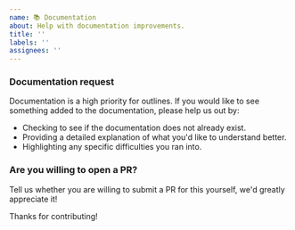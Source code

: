 ```yaml
---
name: 📚 Documentation
about: Help with documentation improvements.
title: ''
labels: ''
assignees: ''
---
```


### Documentation request

Documentation is a high priority for outlines. If you would like to see something added to the documentation, please help us out by:

- Checking to see if the documentation does not already exist.
- Providing a detailed explanation of what you'd like to understand better.
- Highlighting any specific difficulties you ran into.

### Are you willing to open a PR?

Tell us whether you are willing to submit a PR for this yourself, we'd greatly appreciate it!

Thanks for contributing!
